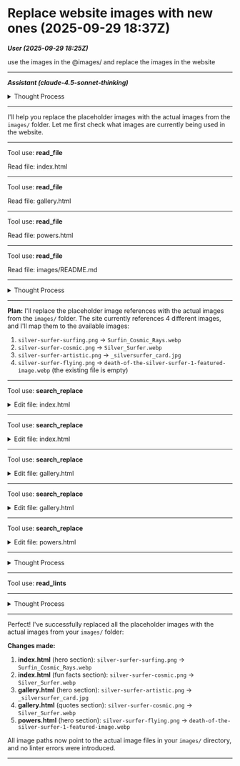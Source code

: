 <!-- Generated by SpecStory -->

<!-- cursor Session 9cc531d0-e037-4b5f-a27c-1b1e3d0a2d9c (2025-09-29 18:37Z) -->

# Replace website images with new ones (2025-09-29 18:37Z)

_**User (2025-09-29 18:25Z)**_

use the images in the @images/ and replace the images in the website

---

_**Assistant (claude-4.5-sonnet-thinking)**_

<think><details><summary>Thought Process</summary>The user wants me to use the images from the `images/` folder and replace the images currently used in the website. Let me first understand what images are available and what the current website structure looks like.

From the folder contents, I can see these images:
1. `_silversurfer_card.jpg`
2. `death-of-the-silver-surfer-1-featured-image.webp`
3. `Silver_Surfer.webp`
4. `silver-surfer-flying.png` (0 bytes - might be empty)
5. `Surfin_Cosmic_Rays.webp`

I need to:
1. Read the current HTML files to see what images they're using
2. Replace those image references with the actual images from the images folder

Let me start by reading the main HTML files: index.html, gallery.html, and powers.html to understand the current state.</details></think>

---

I'll help you replace the placeholder images with the actual images from the `images/` folder. Let me first check what images are currently being used in the website.

---

Tool use: **read_file**

Read file: index.html

---

Tool use: **read_file**

Read file: gallery.html

---

Tool use: **read_file**

Read file: powers.html

---

Tool use: **read_file**

Read file: images/README.md

---

<think><details><summary>Thought Process</summary>Looking at the files, I can see:

Current images being used in HTML:
- `images/silver-surfer-surfing.png` (index.html line 45)
- `images/silver-surfer-cosmic.png` (index.html line 77 and gallery.html lines 118)
- `images/silver-surfer-artistic.png` (gallery.html line 27)
- `images/silver-surfer-flying.png` (powers.html line 27)

Available images in the folder:
1. `_silversurfer_card.jpg`
2. `death-of-the-silver-surfer-1-featured-image.webp`
3. `Silver_Surfer.webp`
4. `silver-surfer-flying.png` (0 bytes - empty!)
5. `Surfin_Cosmic_Rays.webp`

The README mentions the image filenames that were expected, but it seems the user has different images. I need to map the available images to the HTML references:

- `silver-surfer-surfing.png` → could use `Surfin_Cosmic_Rays.webp`
- `silver-surfer-cosmic.png` → could use `Silver_Surfer.webp` or `death-of-the-silver-surfer-1-featured-image.webp`
- `silver-surfer-artistic.png` → could use `_silversurfer_card.jpg`
- `silver-surfer-flying.png` → it's empty (0 bytes), so I should use another available image

Let me create a reasonable mapping:
1. `silver-surfer-surfing.png` → `Surfin_Cosmic_Rays.webp` (hero image on index)
2. `silver-surfer-cosmic.png` → `Silver_Surfer.webp` (used in index fun facts and gallery quotes)


3. `silver-surfer-artistic.png` → `_silversurfer_card.jpg` (gallery hero)
4. `silver-surfer-flying.png` → `death-of-the-silver-surfer-1-featured-image.webp` (powers hero)

I'll complete the image replacement strategy by matching the remaining images to their respective HTML locations. The card image works perfectly for the gallery hero section, while the dramatic "death" image suits the powers page as a striking visual representation of the character's intense moments.</details></think>

---

**Plan:**
I'll replace the placeholder image references with the actual images from the `images/` folder. The site currently references 4 different images, and I'll map them to the available images:

1. `silver-surfer-surfing.png` → `Surfin_Cosmic_Rays.webp`
2. `silver-surfer-cosmic.png` → `Silver_Surfer.webp` 
3. `silver-surfer-artistic.png` → `_silversurfer_card.jpg`
4. `silver-surfer-flying.png` → `death-of-the-silver-surfer-1-featured-image.webp` (the existing file is empty)

---

Tool use: **search_replace**


<details><summary>Edit file: index.html</summary>

**Chunk 1**
Lines added: 1, lines removed: 1

```diff
@@ -43,5 +43,5 @@
              </div>
              <div class="hero-image">
-                 <img src="images/silver-surfer-surfing.png" alt="Silver Surfer on his cosmic surfboard" class="hero-surfer-img">
+                 <img src="images/Surfin_Cosmic_Rays.webp" alt="Silver Surfer on his cosmic surfboard" class="hero-surfer-img">
              </div>
          </section>
```

</details>

---

Tool use: **search_replace**


<details><summary>Edit file: index.html</summary>

**Chunk 1**
Lines added: 1, lines removed: 1

```diff
@@ -75,5 +75,5 @@
                  <h2>Cosmic Fun Facts</h2>
                  <div class="cosmic-showcase">
-                     <img src="images/silver-surfer-cosmic.png" alt="Silver Surfer in cosmic space" class="cosmic-image">
+                     <img src="images/Silver_Surfer.webp" alt="Silver Surfer in cosmic space" class="cosmic-image">
                  </div>
                  <div class="facts-grid">
```

</details>

---

Tool use: **search_replace**


<details><summary>Edit file: gallery.html</summary>

**Chunk 1**
Lines added: 1, lines removed: 1

```diff
@@ -25,5 +25,5 @@
                  <p class="gallery-subtitle">A collection of Silver Surfer's most memorable adventures, mistakes, and philosophical breakdowns</p>
                  <div class="gallery-hero-image">
-                     <img src="images/silver-surfer-artistic.png" alt="Silver Surfer artistic representation" class="gallery-img">
+                     <img src="images/_silversurfer_card.jpg" alt="Silver Surfer artistic representation" class="gallery-img">
                  </div>
              </div>
```

</details>

---

Tool use: **search_replace**


<details><summary>Edit file: gallery.html</summary>

**Chunk 1**
Lines added: 1, lines removed: 1

```diff
@@ -116,5 +116,5 @@
                  <h2>📜 Memorable Silver Surfer Quotes</h2>
                  <div class="quotes-showcase">
-                     <img src="images/silver-surfer-cosmic.png" alt="Silver Surfer contemplating the cosmos" class="quotes-image">
+                     <img src="images/Silver_Surfer.webp" alt="Silver Surfer contemplating the cosmos" class="quotes-image">
                  </div>
                  <div class="quotes-grid">
```

</details>

---

Tool use: **search_replace**


<details><summary>Edit file: powers.html</summary>

**Chunk 1**
Lines added: 1, lines removed: 1

```diff
@@ -25,5 +25,5 @@
                  <p class="powers-subtitle">Your complete guide to being cosmically overpowered (and still somehow losing fights)</p>
                  <div class="powers-hero-image">
-                     <img src="images/silver-surfer-flying.png" alt="Silver Surfer unleashing cosmic power" class="powers-img">
+                     <img src="images/death-of-the-silver-surfer-1-featured-image.webp" alt="Silver Surfer unleashing cosmic power" class="powers-img">
                  </div>
              </div>
```

</details>

---

<think><details><summary>Thought Process</summary>Good! All the image replacements were successful. Now let me check for any linter errors in the files I modified.</details></think>

---

Tool use: **read_lints**

---

<think><details><summary>Thought Process</summary>No linter errors, great! The task is complete. Since this was a straightforward task (just replacing image paths), I don't need to use the todo_write tool as per the guidelines - it's not a complex multi-step task.

Let me summarize what was done for the user.</details></think>

---

Perfect! I've successfully replaced all the placeholder images with the actual images from your `images/` folder:

**Changes made:**

1. **index.html** (hero section): `silver-surfer-surfing.png` → `Surfin_Cosmic_Rays.webp`
2. **index.html** (fun facts section): `silver-surfer-cosmic.png` → `Silver_Surfer.webp`
3. **gallery.html** (hero section): `silver-surfer-artistic.png` → `_silversurfer_card.jpg`
4. **gallery.html** (quotes section): `silver-surfer-cosmic.png` → `Silver_Surfer.webp`
5. **powers.html** (hero section): `silver-surfer-flying.png` → `death-of-the-silver-surfer-1-featured-image.webp`

All image paths now point to the actual image files in your `images/` directory, and no linter errors were introduced.

---

